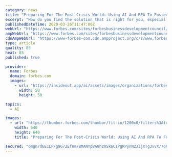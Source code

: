 ```yaml
---
category: news
title: "Preparing For The Post-Crisis World: Using AI And RPA To Foster Remote Work"
excerpt: "How do you find the solution that is right for you, especially if you're under pressure to right wrongs during difficult times like these? Here are a few key things to consider."
publishedDateTime: 2020-03-26T11:47:00Z
webUrl: "https://www.forbes.com/sites/forbesbusinessdevelopmentcouncil/2020/03/26/preparing-for-the-post-crisis-world-using-ai-and-rpa-to-foster-remote-work/"
ampWebUrl: "https://www.forbes.com/sites/forbesbusinessdevelopmentcouncil/2020/03/26/preparing-for-the-post-crisis-world-using-ai-and-rpa-to-foster-remote-work/amp/"
cdnAmpWebUrl: "https://www-forbes-com.cdn.ampproject.org/c/s/www.forbes.com/sites/forbesbusinessdevelopmentcouncil/2020/03/26/preparing-for-the-post-crisis-world-using-ai-and-rpa-to-foster-remote-work/amp/"
type: article
quality: 85
heat: 85
published: true

provider:
  name: Forbes
  domain: forbes.com
  images:
    - url: "https://insideout.app/ai/assets/images/organizations/forbes.com-50x50.jpg"
      width: 50
      height: 50

topics:
  - AI

images:
  - url: "https://thumbor.forbes.com/thumbor/fit-in/1200x0/filters%3Aformat%28jpg%29/https%3A%2F%2Fblogs-images.forbes.com%2Fforbesbusinessdevelopmentcouncil%2Ffiles%2F2020%2F03%2F113.jpg"
    width: 640
    height: 640
    title: "Preparing For The Post-Crisis World: Using AI And RPA To Foster Remote Work"

secured: "omgn7d6E1LPFg9G72Efnm/BMANYp8A8hzmSk6CzPgRPynN2JljXTg3vvX/7oCiBZUb2LG0MOjEUgaUpH5qY2ch34X9rtXgMQ0Fw+n0TlShPMmiF9gGwd/0j5gp3QG8gjB3wFREZQ5VEySTrD9v/WhQeUrpJUhgG29iksyOrfqMHLSr+2ZZHBELprdidwYgXj/Ewz//H6QbDovuHvGWfNH48tTtoamD/AbTSQaD3AcVxPDAqqiLl4Uycj85Q7XBIVcN59Si0IGLCpe3LE4267YRavCQQoKXZm272brcigFznklwlKGLoO4MSgeadk5yiCWIXufXSFR59gL9d5t+t8AMg3BZLEHzKBvfzscMuZSEB5w87PxIdPu+CLWZo/5KvBmQsYIg/RLgUcPlCPv2eAtevjBIezkqcHGp+dsGCGRhq89/C1Ih+cCaca+uij0IPCULIb1ppKvttKIGDFZj1Vwru4zFwdtqkQBFPO9+/2G9k=;SEoqBOnSyTJHQvYkdqacYg=="
---
```


